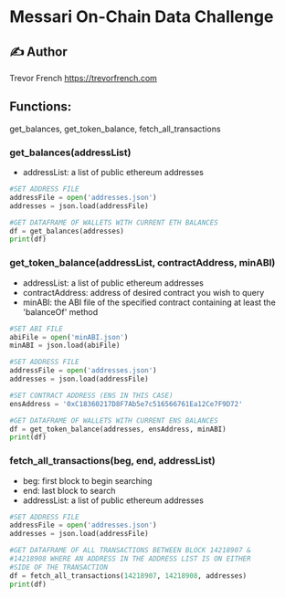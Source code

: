 # Messari On-Chain Data Challenge

## :writing_hand: Author

Trevor French <https://trevorfrench.com>

## Functions: 

get_balances, get_token_balance, fetch_all_transactions

### get_balances(addressList)
- addressList: a list of public ethereum addresses
```python
#SET ADDRESS FILE
addressFile = open('addresses.json')
addresses = json.load(addressFile)

#GET DATAFRAME OF WALLETS WITH CURRENT ETH BALANCES
df = get_balances(addresses)
print(df)
```

### get_token_balance(addressList, contractAddress, minABI)
- addressList: a list of public ethereum addresses
- contractAddress: address of desired contract you wish to query
- minABI: the ABI file of the specified contract containing at least the 'balanceOf' method
```python
#SET ABI FILE
abiFile = open('minABI.json')
minABI = json.load(abiFile)

#SET ADDRESS FILE
addressFile = open('addresses.json')
addresses = json.load(addressFile)

#SET CONTRACT ADDRESS (ENS IN THIS CASE)
ensAddress = '0xC18360217D8F7Ab5e7c516566761Ea12Ce7F9D72'

#GET DATAFRAME OF WALLETS WITH CURRENT ENS BALANCES
df = get_token_balance(addresses, ensAddress, minABI)
print(df)
```

### fetch_all_transactions(beg, end, addressList)
- beg: first block to begin searching
- end: last block to search
- addressList: a list of public ethereum addresses
```python
#SET ADDRESS FILE
addressFile = open('addresses.json')
addresses = json.load(addressFile)

#GET DATAFRAME OF ALL TRANSACTIONS BETWEEN BLOCK 14218907 &
#14218908 WHERE AN ADDRESS IN THE ADDRESS LIST IS ON EITHER 
#SIDE OF THE TRANSACTION
df = fetch_all_transactions(14218907, 14218908, addresses)
print(df)
```